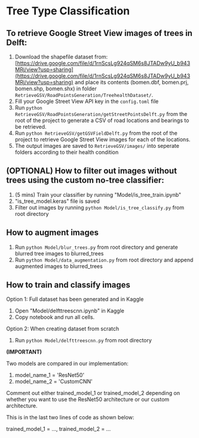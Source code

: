 # Tree Type Classification

## To retrieve Google Street View images of trees in Delft:

1. Download the shapefile dataset from: [https://drive.google.com/file/d/1rnScsLg924qSM6s8JTADw9yU_b943MRj/view?usp=sharing](https://drive.google.com/file/d/1rnScsLg924qSM6s8JTADw9yU_b943MRj/view?usp=sharing) and place its contents (bomen.dbf, bomen.prj, bomen.shp, bomen.shx) in folder `RetrieveGSV/RoadPointsGeneration/TreehealthDataset/`.
2. Fill your Google Street View API key in the `config.toml` file
3. Run `python RetrieveGSV/RoadPointsGeneration/getStreetPointsDelft.py` from the root of the project to generate a CSV of road locations and bearings to be retrieved.
4. Run `python RetrieveGSV/getGSVFieldDelft.py` from the root of the project to retrieve Google Street View images for each of the locations.
5. The output images are saved to `RetrieveGSV/images/` into seperate folders according to their health condition


## (OPTIONAL) How to filter out images without trees using the custom no-tree classifier:

1. (5 mins) Train your classifier by running "Model/is_tree_train.ipynb"
2. "is_tree_model.keras" file is saved
3. Filter out images by running `python Model/is_tree_classify.py` from root directory

## How to augment images

1. Run `python Model/blur_trees.py` from root directory and generate blurred tree images to blurred_trees
2. Run `python Model/data_augmentation.py` from root directory and append augmented images to blurred_trees

## How to train and classify images

Option 1: Full dataset has been generated and in Kaggle
   1. Open "Model/delfttreescnn.ipynb" in Kaggle
   2. Copy notebook and run all cells.

Option 2: When creating dataset from scratch
   1. Run `python Model/delfttreescnn.py` from root directory
   
**(IMPORTANT)**

Two models are compared in our implementation:
1. model_name_1 = 'ResNet50'
2. model_name_2 = 'CustomCNN'
   
Comment out either trained_model_1 or trained_model_2 depending on whether you want to use the ResNet50 architecture or our custom architecture.

This is in the last two lines of code as shown below:

trained_model_1 = ...,
trained_model_2 = ...
